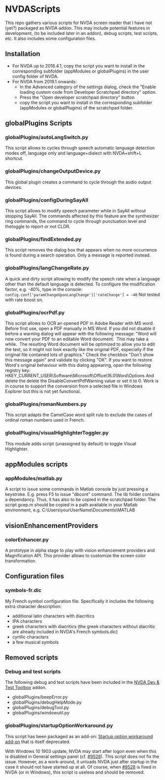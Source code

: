 # NVDAScripts

This repo gathers various scripts for NVDA screen reader that I have not (yet?) packaged as NVDA addon.
This may include potential features in development, (to be included later in an addon), debug scripts, test scripts, etc.
It also includes some configuration files.

## Installation

* For NVDA up to 2018.4.1, copy the script you want to install in the corresponding subfolder (appModules or globalPlugins) in the user config folder of NVDA.
* For NVDA from 2019.1 onwards:
    * In the Advanced category of the settings dialog, check the "Enable loading custom code from Developer Scratchpad directory" option.
    * Press the "Open developer scratchpad directory" button
    * copy the script you want to install in the corresponding subfolder (appModules or globalPlugins) of the scratchpad folder.


## globalPlugins Scripts

### globalPlugins/autoLangSwitch.py

This script allows to cycles through speech automatic language detection modes off, language only and language+dialect with NVDA+shift+L shortcut.

### globalPlugins/changeOutputDevice.py

This global plugin creates a command to cycle through the audio output devices.

### globalPlugins/configDuringSayAll

This script allows to modify speech parameter while in SayAll without stopping SayAll.
The commands affected by this feature are the synthesizer ring commands, the command to cycle through punctuation level and thetoggle to report or not CLDR.

### globalPlugins/findExtended.py

This script removes the dialog box that appears when no more occurrence is found during a search operation.
Only a message is reported instead.

### globalPlugins/langChangeRate.py

A quick and dirty script allowing to modify the speech rate when a language other than the default language is detected.
To configure the modification factor, e.g. -40%, type in the console:
`config.conf['paramChangeUponLangChange']['rateChange'] = -40`
Not tested with rate boost on.

### globalPlugins/ocrPdf.py

This script allows to OCR an opened PDF in Adobe Reader with MS word.
Before first use, open a PDF manually in MS Word. If you did not disable it before a warning dialog will appear with the following message:
"Word will now convert your PDF to an editable Word document.  This may take a while.  The resulting Word document will be optimized to allow you to edit the text, so it might not look exactly like the original PDF, especially if the original file contained lots of graphics."
Check the checkbox "Don't show this message again" and validate by clicking "OK".
If you want to restore Word's original behaviour with this dialog appearing, opan the following registry key:
HKEY_CURRENT_USER\Software\Microsoft\Office\16.0\Word\Options
And delete the delete the DisableConvertPdfWarning value or set it to 0.
Work is in course to support the conversion from a selected file in Windows Explorer but this is not yet functional.

### globalPlugins/romanNumbers.py

This script adapts the CamelCase word split rule to exclude the cases of ordinal roman numbers used in French.

### globalPlugins/visualHighlighterToggler.py

This module adds script (unassigned by default) to toggle Visual Highlighter.

## appModules scripts

### appModules/matlab.py

A script to issue some commands in Matlab console by just pressing a keystroke. E.g. press F5 to issue "dbcont" command.
The lib folder contains a dependancy. Thus, it has also to be copied in the scratchpad folder.
The script gcep.m should be copied in a path available in your Matlab environment, e.g.
C:\Users\yourUserName\Documents\MATLAB

## visionEnhancementProviders

### colorEnhancer.py

A prototype in alpha stage to play with vision enhancement providers and Magnification API.
This provider allows to customize the screen color transformation.

## Configuration files

### symbols-fr.dic

My French symbol configuration file. Specifically it includes the following extra character description:
- additional latin characters with diacritics
- IPA characters
- greek characters with diacritics (the greek characters without diacritic are already included in NVDA's French symbols.dic)
- cyrillic characters
- a few musical symbols

## Removed scripts

### Debug and test scripts

The following debug and test scripts have been included in the [NVDA Dev & Test Toolbox][3] addon.
* globalPlugins/beepError.py
* globalPlugins/debugHelpMode.py
* globalPlugins/debugTool.py
* globalPlugins/windowutil.py

### globalPlugins/startupOptionWorkaround.py

This script has been packaged as an add-on: [Startup option workaround add-on][4] that is itself deprecated.

With Windows 10 1903 update, NVDA may start after logon even when this is disabled in General settings panel (cf. [#9528][1]).
This script does not fix the issue. However, as a work-around, it unloads NVDA just after startup in the case it should not have started up at all.
Of course, when [#9528][1] is fixed in NVDA (or in Windows), this script is useless and should be removed.

[1]: https://github.com/nvaccess/nvda/issues/9528

[3]: https://github.com/CyrilleB79/NVDA-Dev-Test-Toolbox

[4]: https://github.com/CyrilleB79/startupOptionWorkaround

